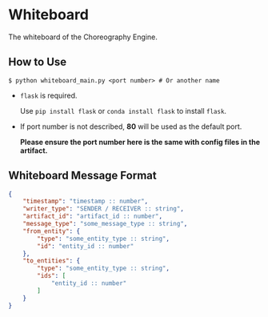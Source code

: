 # Whiteboard

The whiteboard of the Choreography Engine.

## How to Use

```shell
$ python whiteboard_main.py <port number> # Or another name
```

- `flask` is required.

  Use `pip install flask` or `conda install flask` to install `flask`.

- If port number is not described, **80** will be used as the default port.

  **Please ensure the port number here is the same with config files in the artifact.**

## Whiteboard Message Format

```json
{
    "timestamp": "timestamp :: number",
    "writer_type": "SENDER / RECEIVER :: string",
    "artifact_id": "artifact_id :: number",
    "message_type": "some_message_type :: string",
    "from_entity": {
        "type": "some_entity_type :: string",
        "id": "entity_id :: number"
    },
    "to_entities": {
        "type": "some_entity_type :: string",
        "ids": [
            "entity_id :: number"
        ]
    }
}
```
